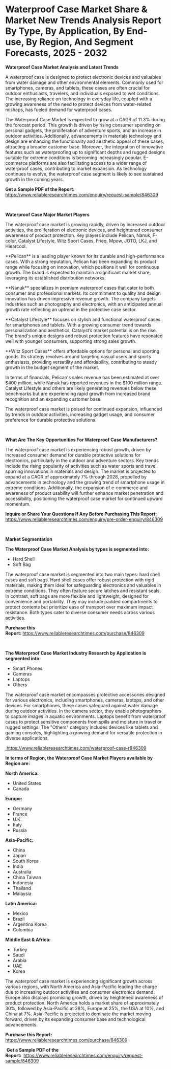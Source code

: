 <p><h1>Waterproof Case Market Share & Market New Trends Analysis Report By Type, By Application, By End-use, By Region, And Segment Forecasts, 2025 - 2032</h1></p><p><strong>Waterproof Case Market Analysis and Latest Trends</strong></p>
<p><p>A waterproof case is designed to protect electronic devices and valuables from water damage and other environmental elements. Commonly used for smartphones, cameras, and tablets, these cases are often crucial for outdoor enthusiasts, travelers, and individuals exposed to wet conditions. The increasing reliance on technology in everyday life, coupled with a growing awareness of the need to protect devices from water-related mishaps, has fueled demand for waterproof cases.</p><p>The Waterproof Case Market is expected to grow at a CAGR of 11.3% during the forecast period. This growth is driven by rising consumer spending on personal gadgets, the proliferation of adventure sports, and an increase in outdoor activities. Additionally, advancements in materials technology and design are enhancing the functionality and aesthetic appeal of these cases, attracting a broader customer base. Moreover, the integration of innovative features such as waterproofing up to significant depths and rugged designs suitable for extreme conditions is becoming increasingly popular. E-commerce platforms are also facilitating access to a wider range of waterproof cases, contributing to market expansion. As technology continues to evolve, the waterproof case segment is likely to see sustained growth in the coming years.</p></p>
<p><strong>Get a Sample PDF of the Report:&nbsp;</strong> <a href="https://www.reliableresearchtimes.com/enquiry/request-sample/846309?utm_campaign=2203&utm_medium=2&utm_source=Github&utm_content=ia&utm_term=15042025&utm_id=waterproof-case">https://www.reliableresearchtimes.com/enquiry/request-sample/846309</a></p>
<p>&nbsp;</p>
<p><strong>Waterproof Case Major Market Players</strong></p>
<p><p>The waterproof case market is growing rapidly, driven by increased outdoor activities, the proliferation of electronic devices, and heightened consumer awareness of product protection. Key players include Pelican, Nanuk, F-color, Catalyst Lifestyle, Witz Sport Cases, Frieq, Mpow, JOTO, LKJ, and Hiearcool.</p><p>**Pelican** is a leading player known for its durable and high-performance cases. With a strong reputation, Pelican has been expanding its product range while focusing on innovation, which positions it well for continuous growth. The brand is expected to maintain a significant market share, leveraging its established distribution networks.</p><p>**Nanuk** specializes in premium waterproof cases that cater to both consumer and professional markets. Its commitment to quality and design innovation has driven impressive revenue growth. The company targets industries such as photography and electronics, with an anticipated annual growth rate reflecting an uptrend in the protective case sector.</p><p>**Catalyst Lifestyle** focuses on stylish and functional waterproof cases for smartphones and tablets. With a growing consumer trend towards personalization and aesthetics, Catalyst’s market potential is on the rise. The brand's unique designs and robust protection features have resonated well with younger consumers, supporting strong sales growth.</p><p>**Witz Sport Cases** offers affordable options for personal and sporting goods. Its strategy revolves around targeting casual users and sports enthusiasts, providing versatility and affordability, contributing to steady growth in the budget segment of the market.</p><p>In terms of financials, Pelican's sales revenue has been estimated at over $400 million, while Nanuk has reported revenues in the $100 million range. Catalyst Lifestyle and others are likely generating revenues below these benchmarks but are experiencing rapid growth from increased brand recognition and an expanding customer base.</p><p>The waterproof case market is poised for continued expansion, influenced by trends in outdoor activities, increasing gadget usage, and consumer preference for durable protective solutions.</p></p>
<p>&nbsp;</p>
<p><strong>What Are The Key Opportunities For Waterproof Case Manufacturers?</strong></p>
<p><p>The waterproof case market is experiencing robust growth, driven by increased consumer demand for durable protective solutions for electronics, particularly in the outdoor and adventure sectors. Key trends include the rising popularity of activities such as water sports and travel, spurring innovations in materials and design. The market is projected to expand at a CAGR of approximately 7% through 2028, propelled by advancements in technology and the growing trend of smartphone usage in extreme conditions. Additionally, the expansion of e-commerce and awareness of product usability will further enhance market penetration and accessibility, positioning the waterproof case market for continued upward momentum.</p></p>
<p><strong>Inquire or Share Your Questions If Any Before Purchasing This Report:</strong> <a href="https://www.reliableresearchtimes.com/enquiry/pre-order-enquiry/846309?utm_campaign=2203&utm_medium=2&utm_source=Github&utm_content=ia&utm_term=15042025&utm_id=waterproof-case">https://www.reliableresearchtimes.com/enquiry/pre-order-enquiry/846309</a></p>
<p>&nbsp;</p>
<p><strong>Market Segmentation</strong></p>
<p><strong>The Waterproof Case Market Analysis by types is segmented into:</strong></p>
<p><ul><li>Hard Shell</li><li>Soft Bag</li></ul></p>
<p><p>The waterproof case market is segmented into two main types: hard shell cases and soft bags. Hard shell cases offer robust protection with rigid materials, making them ideal for safeguarding electronics and valuables in extreme conditions. They often feature secure latches and resistant seals. In contrast, soft bags are more flexible and lightweight, designed for convenience and portability. They may include padded compartments to protect contents but prioritize ease of transport over maximum impact resistance. Both types cater to diverse consumer needs across various activities.</p></p>
<p><strong>Purchase this Report:&nbsp;</strong><a href="https://www.reliableresearchtimes.com/purchase/846309?utm_campaign=2203&utm_medium=2&utm_source=Github&utm_content=ia&utm_term=15042025&utm_id=waterproof-case">https://www.reliableresearchtimes.com/purchase/846309</a></p>
<p>&nbsp;</p>
<p><strong>The Waterproof Case Market Industry Research by Application is segmented into:</strong></p>
<p><ul><li>Smart Phones</li><li>Cameras</li><li>Laptops</li><li>Others</li></ul></p>
<p><p>The waterproof case market encompasses protective accessories designed for various electronics, including smartphones, cameras, laptops, and other devices. For smartphones, these cases safeguard against water damage during outdoor activities. In the camera sector, they enable photographers to capture images in aquatic environments. Laptops benefit from waterproof cases to protect sensitive components from spills and moisture in travel or rugged settings. The "Others" category includes devices like tablets and gaming consoles, highlighting a growing demand for versatile protection in diverse applications.</p></p>
<p><a href="https://www.reliableresearchtimes.com/waterproof-case-r846309?utm_campaign=2203&utm_medium=2&utm_source=Github&utm_content=ia&utm_term=15042025&utm_id=waterproof-case">&nbsp;https://www.reliableresearchtimes.com/waterproof-case-r846309</a></p>
<p><strong>In terms of Region, the Waterproof Case Market Players available by Region are:</strong></p>
<p>
    <p> <strong> North America: </strong>
        <ul>
            <li>United States</li>
            <li>Canada</li>
        </ul>
        </p> 
    <p> <strong> Europe: </strong>
        <ul>
            <li>Germany</li>
            <li>France</li>
            <li>U.K.</li>
            <li>Italy</li>
            <li>Russia</li>
        </ul>
        </p> 
    <p> <strong> Asia-Pacific: </strong>
        <ul>
            <li>China</li>
            <li>Japan</li>
            <li>South Korea</li>
            <li>India</li>
            <li>Australia</li>
            <li>China Taiwan</li>
            <li>Indonesia</li>
            <li>Thailand</li>
            <li>Malaysia</li>
        </ul>
        </p> 
    <p> <strong> Latin America: </strong>
        <ul>
            <li>Mexico</li>
            <li>Brazil</li>
            <li>Argentina Korea</li>
            <li>Colombia</li>
        </ul>
        </p> 
    <p> <strong> Middle East & Africa: </strong>
        <ul>
            <li>Turkey</li>
            <li>Saudi</li>
            <li>Arabia</li>
            <li>UAE</li>
            <li>Korea</li>
        </ul>
    </p>
    </p>
<p><p>The waterproof case market is experiencing significant growth across various regions, with North America and Asia-Pacific leading the charge due to increasing outdoor activities and consumer electronics demand. Europe also displays promising growth, driven by heightened awareness of product protection. North America holds a market share of approximately 30%, followed by Asia-Pacific at 28%, Europe at 25%, the USA at 10%, and China at 7%. Asia-Pacific is projected to dominate the market moving forward, driven by its expanding consumer base and technological advancements.</p></p>
<p><strong>Purchase this Report: </strong><a href="https://www.reliableresearchtimes.com/purchase/846309?utm_campaign=2203&utm_medium=2&utm_source=Github&utm_content=ia&utm_term=15042025&utm_id=waterproof-case">https://www.reliableresearchtimes.com/purchase/846309</a></p>
<p>&nbsp;<strong>Get a Sample PDF of the Report:&nbsp;&nbsp;</strong><a href="https://www.reliableresearchtimes.com/enquiry/request-sample/846309?utm_campaign=2203&utm_medium=2&utm_source=Github&utm_content=ia&utm_term=15042025&utm_id=waterproof-case">https://www.reliableresearchtimes.com/enquiry/request-sample/846309</a></p>
<p><strong></strong></p>
<p><p></p><p></p><p></p></p>